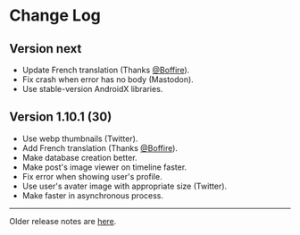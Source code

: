 # Change Log

## Version next
* Update French translation (Thanks [@Boffire](https://github.com/BoFFire)).
* Fix crash when error has no body (Mastodon).
* Use stable-version AndroidX libraries.

## Version 1.10.1 (30)
* Use webp thumbnails (Twitter).
* Add French translation (Thanks [@Boffire](https://github.com/BoFFire)).
* Make database creation better.
* Make post's image viewer on timeline faster.
* Fix error when showing user's profile.
* Use user's avater image with appropriate size (Twitter).
* Make faster in asynchronous process.

---
Older release notes are [here](fastlane/metadata/android/en-US/changelogs).
